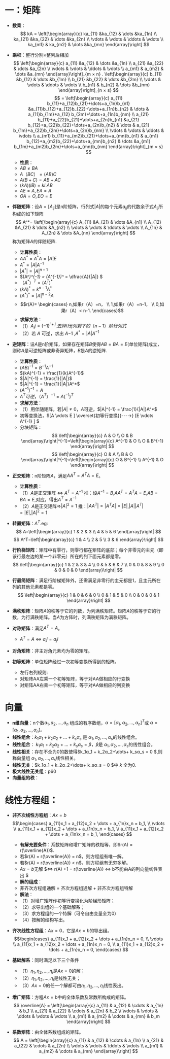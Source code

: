 # 一：矩阵
- **数乘**：
$$
   kA = \left[\begin{array}{c}
        ka_{11}      &ka_{12}       & \dots  &ka_{1n} 
    \\  ka_{21}       &ka_{22}       & \dots  &ka_{2n} 
    \\  \vdots & \vdots & \ddots & \vdots
    \\  ka_{m1}      & ka_{m2}      & \dots  &ka_{mn} 
    \end{array}\right]
$$
- **乘积**：整行分别×整列后相加
$$
    \left[\begin{array}{c}
        a_{11}      &a_{12}       & \dots  &a_{1n} 
    \\  a_{21}       &a_{22}       & \dots  &a_{2n} 
    \\  \vdots & \vdots & \ddots & \vdots
    \\  a_{m1}      & a_{m2}      & \dots  &a_{mn} 
    \end{array}\right]_{m × n} 
 .
    \left[\begin{array}{c}
        b_{11}      &b_{12}       & \dots  &b_{1m} 
    \\  b_{21}       &b_{22}       & \dots  &b_{2m} 
    \\  \vdots & \vdots & \ddots & \vdots
    \\  b_{n1}      & b_{n2}      & \dots  &b_{nm} 
    \end{array}\right]_{n × s} 
$$
$$
=
    \left[\begin{array}{c}
        a_{11} b_{11}+a_{12}b_{21}+\dots+a_{1n}b_{n1}      &a_{11}b_{12}+a_{12}b_{22}+\dots+a_{1n}b_{n2}        & \dots  & a_{11}b_{1m}+a_{12} b_{2m}+\dots+a_{1n}b_{nm}   
    \\  a_{21} b_{11}+a_{22}b_{21}+\dots+a_{2n}b_{n1}        &a_{21} b_{12}+a_{22}b_{22}+\dots+a_{2n}b_{n2}      & \dots  & a_{21} b_{1m}+a_{22}b_{2m}+\dots+a_{2n}b_{nm} 
    \\  \vdots & \vdots & \ddots & \vdots
    \\  a_{m1} b_{11}+a_{m2}b_{21}+\dots+a_{mn}b_{n1}      & a_{m1} b_{12}+a_{m2}b_{22}+\dots+a_{mn}b_{n2}      & \dots  &a_{m1} b_{1m}+a_{m2}b_{2m}+\dots+a_{mn}b_{nm}
    \end{array}\right]_{m × s}
$$
  - **性质**：
  - $AB ≠ BA$
  - $A（BC）= (AB)C$
  - $A(B+C) = AB +AC$
  - $(kA)(lB) = kl.AB$
  - $AE = A, EA = A$
  - $OA = O ,EO =E$
- **伴随矩阵**：设$A=[A_{ij}]$是n阶矩阵，行列式$|A|$的每个元素$a_{ij}$的代数余子式$A_{ij}$所构成的如下矩阵
$$
   A^*= \left[\begin{array}{c}
        A_{11}      &A_{21}       & \dots  &A_{n1} 
    \\  A_{12}       &A_{21}       & \dots  &A_{n2} 
    \\  \vdots & \vdots & \ddots & \vdots
    \\  A_{1n}      & A_{2n}      & \dots  &A_{nn} 
    \end{array}\right]
$$
称为矩阵$A$的伴随矩阵.
  - **计算性质**：
  - $AA^* = A^*A = |A|E$
  - $A^* = |A|A^{-1}$
  - $|A^*| = |A|^{n-1}$
  - $(A^*)^{-1} = (A^{-1})^* = \dfrac{A}{|A|}  $
  - $（A^*）^T= (A^T)^*$
  - $(kA)^* = k^{n-1}A^*$
  - $(A^*)^* = |A|^{n-2}A$
  - $$r(A)= \begin{cases}
    n,如果r（A）=n，
\\  1,如果r（A）=n-1，
\\  0,如果r（A）< n-1.
\end{cases}$$
  - **求解方法**：
  - （1）$A_ij = (-1)^{i+j} . 去掉i行j列剩下的（n-1）阶行列式$
  - （2）若 $A$ 可逆，求出 $A{-1}$ ,$A^* = |A|A^{-1}$ 

- **逆矩阵**：设$A$是n阶矩阵，如果存在矩阵$B$使得$AB=BA=E$(单位矩阵)成立，则称$A$是可逆矩阵或非奇异矩阵，$B$是$A$的逆矩阵.
  - **计算性质**：
  - $(AB)^{-1} = B^{-1}A^{-1}$
  - $(kA)^{-1} = \frac{1}{k}A^{-1}$ 
  - $|A|^{-1} = \frac{1}{|A|}$
  - $|A|^{-1} = \frac{1}{|A|}A^*$
  - $(A^{-1})^{-1} = A$
  - $A^{T}可逆，（A^{T}）^{-1} = A(^{-1})^T$
  - **求解方法**：
  - （1）用伴随矩阵，若$|A| ≠ 0$，$A$可逆，$|A|^{-1} = \frac{1}{|A|}A^*$
  - 初等变换法，$[A \vdots E ] \overset{初等行变换}{---→} [E \vdots A^{-1} ] $ 
  - 分块矩阵：
   $$
\left|\begin{array}{c}
    A & O 
\\  O  & B 
\end{array}\right|^{-1}=\left|\begin{array}{c}
    A^{-1} & O 
\\  O & B^{-1} 
\end{array}\right|
$$
   $$
\left|\begin{array}{c}
    O & A 
\\  B & O 
\end{array}\right|^{-1}=\left|\begin{array}{c}
    O &  B^{-1} 
\\  A^{-1} & O
\end{array}\right|
$$
- **正交矩阵**：n阶矩阵$A$，满足$AA^T=A^TA=E$。
  - **计算性质**：
  - （1）$A$是正交矩阵 ⇔ $A^T=A^{-1}$
        推：设$A^{-1}=B$,$AA^T=A^TA=E$,$AB=BA=E$,对应，得出$A^T=A^{-1}$
  - （2）$A$是正交矩阵⇒$|A|^2=1$
        推：$|AA^T|=|A^TA|=|E|$,$|A||A^T|=|E|$,$|A|^2=1$
- **转置矩阵**：$A^T$.eg:
$$
A=\left|\begin{array}{c}
    1 & 2 & 3
\\  4 & 5 & 6
\end{array}\right|
$$
$$
A^T=\left|\begin{array}{c}
    1 & 4 
\\  2 & 5
\\  3 & 6
\end{array}\right|
$$
- **行阶梯矩阵**：矩阵中有零行，则零行都在矩阵的底部；每个非零元的主元（即该行最左边的某一个非零元）所在的列下面元素都是零。
$$
\left|\begin{array}{c}
    1 & 2 & 3 & 4
\\  0 & 5 & 6 & 7
\\  0 & 0 & 8 & 9
\\  0 & 0 & 0 & 0
\end{array}\right|
$$
- **行最简矩阵**：满足行阶梯矩阵外，还需满足非零行的主元都是1，且主元所在列的其他元素都是零。
$$
\left|\begin{array}{c}
    1 & 0 & 6 & 0
\\  0 & 1 & 5 & 0
\\  0 & 0 & 0 & 1
\end{array}\right|
$$
- **满秩矩阵**：矩阵$A$的秩等于它的列数，为列满秩矩阵。矩阵$A$的秩等于它的行数，为行满秩矩阵。当$A$为方阵时，列满秩矩阵为满秩矩阵。
- **对称矩阵**：满足$A^T=A$。
   - $A^T=A$    ⇔  $a_ij=a_ji$
- **对角矩阵**：非主对角元素均为零的矩阵。
- **初等矩阵**：单位矩阵经过一次初等变换所得到的矩阵。
  - 左行右列规则:
  - 对矩阵AA左乘一个初等矩阵，等于对AA做相应的行变换
  - 对矩阵AA右乘一个初等矩阵，等于对AA做相应的列变换

# 向量
- **n维向量**：n个数$a_1,a_2,\dots,a_n$ 组成的有序数组，$α = [α_1,α_2,\dots,α_n]^T$或 $α = [α_1,α_2,\dots,α_n]$。
- **线性组合**：$k_1α_1 + k_2α_2+\dots+ k_sα_s$ 是 $α_1,α_2,\dots,α_s$的线性组合。
- **线性组合**： $k_1α_1 + k_2α_2+\dots+ k_sα_s = β$，$β$是 $α_1,α_2,\dots,α_s$的线性组合。
- **线性相关**：存在不全为0的数使得$k_1α_1 + k_2α_2+\dots+ k_sα_s = 0 $,则称向量组 $α_1,α_2,\dots,α_s$线性相关。
- **线性无关**：$k_1α_1 + k_2α_2+\dots+ k_sα_s = 0 $中 $k$ 全为0.
- **极大线性无关组**：p60
- **向量组的秩**：

# 线性方程组：
- **非齐次线性方程组**：$Ax=b$
$$\begin{cases}
    a_{11}x_1 + a_{12}x_2 + \dots + a_{1n}x_n = b_1,
\\   \vdots  
\\  a_{11}x_1 + a_{12}x_2 + \dots + a_{1n}x_n = b_1,
\\  a_{11}x_1 + a_{12}x_2 + \dots + a_{1n}x_n = b_1,
\end{cases}
$$
  - **有解充要条件**：系数矩阵和增广矩阵的秩相等，即$r(A) = r(\overline{A})$.
  - 若$r(A) = r(\overline{A}) = n$，则方程组有唯一解。
  - 若$r(A) = r(\overline{A}) < n$，则方程组有无穷多解。
  - $Ax=b$无解  $⇔ r(A) +1 = r(\overline{A}) ⇔ b不能由A的列向量线性表出 $ 
  - **解的组成**：
  - 非齐次方程组通解 = 齐次方程组通解 + 非齐次方程组特解
  - **解法**：
  - （1）对增广矩阵作初等行变换化为阶梯形矩阵；
  - （2）求导出组的一个基础解系；
  - （3）求方程组的一个特解（可令自由变量全为0）
  - （4）按解的结构写出。
- **齐次线性方程组**：$Ax=0$，它是$Ax=b$的导出组。
$$\begin{cases}
    a_{11}x_1 + a_{12}x_2 + \dots + a_{1n}x_n = 0,
\\   \vdots  
\\  a_{11}x_1 + a_{12}x_2 + \dots + a_{1n}x_n = 0,
\\  a_{11}x_1 + a_{12}x_2 + \dots + a_{1n}x_n = 0,
\end{cases}
$$

- **基础解系**：同时满足以下三个条件
   -  （1）$η_1,η_2,\dots,η_i$是$Ax = 0$的解；
   -  （2）$η_1,η_2,\dots,η_i$是线性无关；
   -  （3）$Ax = 0$的任一个解都可由$η_1,η_2,\dots,η_i$线性表出。
- **增广矩阵**：方程$Ax = b$中的全体系数及常数所构成的矩阵。
$$
\overline{A} = \left[\begin{array}{c}
    a_{11} & a_{12} & \cdots & a_{1n} & b_1
\\  a_{21} & a_{22} & \cdots & a_{2n} & b_2
\\  \vdots & \vdots & \ddots & \vdots & \vdots
\\  a_{m1} & a_{m2} & \cdots & a_{mn} & b_m
\end{array}\right]
$$
- **系数矩阵**：由全体系数组成的矩阵。
$$
 A = \left[\begin{array}{c}
    a_{11} & a_{12} & \cdots & a_{1n} 
\\  a_{21} & a_{22} & \cdots & a_{2n} 
\\  \vdots & \vdots & \ddots & \vdots 
\\  a_{m1} & a_{m2} & \cdots & a_{mn} 
\end{array}\right]
$$